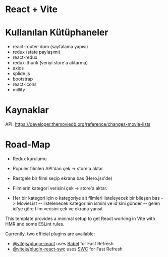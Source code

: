 # React + Vite

# Kullanılan Kütüphaneler

- react-router-dom (sayfalama yapısı)
- redux (state paylaşımı)
- react-redux
- redux-thunk (veriyi store'a aktarma)
- axios
- splide.js
- bootstrap
- react-icons
- millify


# Kaynaklar
API: https://developer.themoviedb.org/reference/changes-movie-lists


# Road-Map

- Redux kurulumu
- Popüler filmleri API'dan çek -> store'a aktar
- Rastgele bir filmi seçip ekrana bas (Hero.jsx'de)

- Filmlerin kategori verisini çek -> store'a aktar.
- Her bir kategori için o kategoriye ait filmleri listeleyecek bir bileşen bas -> MovieList
-- listelenecek kategorinin ismini ve id'sini gönder
-- gelen id'ye göre film verisini çek ve ekrana yansıt


This template provides a minimal setup to get React working in Vite with HMR and some ESLint rules.

Currently, two official plugins are available:

- [@vitejs/plugin-react](https://github.com/vitejs/vite-plugin-react/blob/main/packages/plugin-react/README.md) uses [Babel](https://babeljs.io/) for Fast Refresh
- [@vitejs/plugin-react-swc](https://github.com/vitejs/vite-plugin-react-swc) uses [SWC](https://swc.rs/) for Fast Refresh

